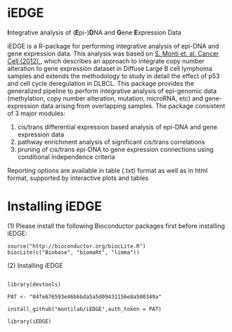 # iEDGE
**I**ntegrative analysis of (**E**pi-)**D**NA and **G**ene **E**xpression Data

iEDGE is a R-package for performing integrative analysis of epi-DNA and gene expression data. This analysis was based on [S. Monti et. al. Cancer Cell (2012).](http://www.ncbi.nlm.nih.gov/pubmed/22975378), which describes an approach to integrate copy number alteration to gene expression dataset in Diffuse Large B cell lymphoma samples and extends the methodology to study in detail the effect of p53 and cell cycle deregulation in DLBCL. This package provides the generalized pipeline to perform integrative analysis of epi-genomic data (methylation, copy number alteration, mutation, microRNA, etc) and gene-expression data arising from overlapping samples. The package consistent of 3 major modules:
1. cis/trans differential expression based analysis of epi-DNA and gene expression data
2. pathway enrichment analysis of significant cis/trans correlations
3. pruning of cis/trans epi-DNA to gene expression connections using conditional independence criteria

Reporting options are available in table (.txt) format as well as in html format, supported by interactive plots and tables

# Installing iEDGE

(1) Please install the following Bioconductor packages first before installing iEDGE:

```
source("http://bioconductor.org/biocLite.R")
biocLite(c("Biobase", "biomaRt", "limma"))

```

(2) Installing iEDGE

```

library(devtools)

PAT <- "04fe676593e46b6bda5a5d09431156e8a500349a"

install_github("montilab/iEDGE",auth_token = PAT)

library(iEDGE)

```


